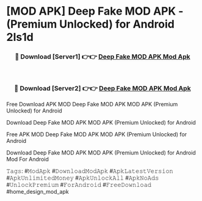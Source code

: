 # [MOD APK] Deep Fake MOD APK - (Premium Unlocked) for Android 2ls1d



<div align="center">
<h3>🔴 Download [Server1] 👉👉 <a href="https://momento.my/?title=Deep_Fake_MOD_APK">Deep Fake MOD APK Mod Apk</a></h3><br>

<h3>🔴 Download [Server2] 👉👉 <a href="https://momento.my/?title=Deep_Fake_MOD_APK">Deep Fake MOD APK Mod Apk</a></h3>
</div>



Free Download APK MOD Deep Fake MOD APK MOD APK (Premium Unlocked) for Android

Download Deep Fake MOD APK MOD APK (Premium Unlocked) for Android

Free APK MOD Deep Fake MOD APK MOD APK (Premium Unlocked) for Android

Download Deep Fake MOD APK MOD APK (Premium Unlocked) for Android Mod For Android

𝚃𝚊𝚐𝚜: #𝙼𝚘𝚍𝙰𝚙𝚔 #𝙳𝚘𝚠𝚗𝚕𝚘𝚊𝚍𝙼𝚘𝚍𝙰𝚙𝚔 #𝙰𝚙𝚔𝙻𝚊𝚝𝚎𝚜𝚝𝚅𝚎𝚛𝚜𝚒𝚘𝚗 #𝙰𝚙𝚔𝚄𝚗𝚕𝚒𝚖𝚒𝚝𝚎𝚍𝙼𝚘𝚗𝚎𝚢 #𝙰𝚙𝚔𝚄𝚗𝚕𝚘𝚌𝚔𝙰𝚕𝚕 #𝙰𝚙𝚔𝙽𝚘𝙰𝚍𝚜 #𝚄𝚗𝚕𝚘𝚌𝚔𝙿𝚛𝚎𝚖𝚒𝚞𝚖 #𝙵𝚘𝚛𝙰𝚗𝚍𝚛𝚘𝚒𝚍 #𝙵𝚛𝚎𝚎𝙳𝚘𝚠𝚗𝚕𝚘𝚊𝚍 #home_design_mod_apk
